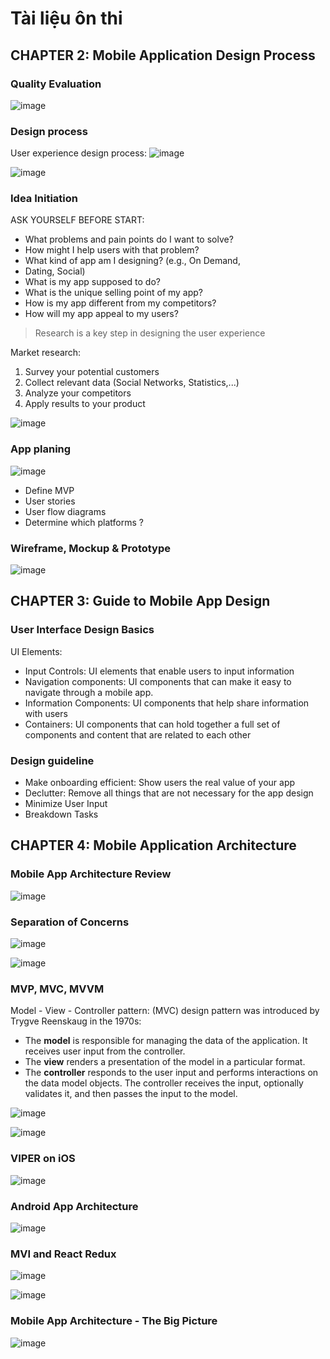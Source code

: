 # Tài liệu ôn thi

## CHAPTER 2: Mobile Application Design Process

### Quality Evaluation

![image](https://github.com/MobDevBKU/TaiLieuOnThi/assets/69946748/756592dc-49e6-4ce8-9393-2609551b005f)

### Design process

User experience design process:
![image](https://github.com/MobDevBKU/TaiLieuOnThi/assets/69946748/fd500006-baab-46d0-b843-23db946b9ef5)

![image](https://github.com/MobDevBKU/TaiLieuOnThi/assets/69946748/51da91a8-57e5-4419-9642-b175e5626181)

### Idea Initiation

ASK YOURSELF BEFORE START:

- What problems and pain points do I want to solve?
- How might I help users with that problem?
- What kind of app am I designing? (e.g., On Demand,
- Dating, Social)
- What is my app supposed to do?
- What is the unique selling point of my app?
- How is my app different from my competitors?
- How will my app appeal to my users?

> Research is a key step in designing the user experience

Market research: 

1. Survey your potential customers
2. Collect relevant data (Social Networks, Statistics,...)
3. Analyze your competitors
4. Apply results to your product

![image](https://github.com/MobDevBKU/TaiLieuOnThi/assets/69946748/d48e7697-3774-475e-a19d-78b718f749e4)

### App planing

![image](https://github.com/MobDevBKU/TaiLieuOnThi/assets/69946748/8371a18e-ce44-4958-bd69-78ea0231750a)

- Define MVP
- User stories
- User flow diagrams
- Determine which platforms ?

### Wireframe, Mockup & Prototype

![image](https://github.com/MobDevBKU/TaiLieuOnThi/assets/69946748/b706d568-19e6-4357-b4d1-cc2328c747cf)

## CHAPTER 3: Guide to Mobile App Design

### User Interface Design Basics

UI Elements:

- Input Controls: UI elements that enable users to input information
- Navigation components: UI components that can make it easy to navigate through a mobile app.
- Information Components: UI components that help share information with users
- Containers: UI components that can hold together a full set of components
and content that are related to each other

### Design guideline

- Make onboarding efficient: Show users the real value of your app
- Declutter: Remove all things that are not necessary for the app design
- Minimize User Input
- Breakdown Tasks

## CHAPTER 4: Mobile Application Architecture

### Mobile App Architecture Review

![image](https://github.com/MobDevBKU/TaiLieuOnThi/assets/69946748/5220fbd3-dca7-4b0f-8c4a-8fbfff9727cf)

### Separation of Concerns

![image](https://github.com/MobDevBKU/TaiLieuOnThi/assets/69946748/3794c67c-09a1-4f05-ad69-e3191234dc97)

![image](https://github.com/MobDevBKU/TaiLieuOnThi/assets/69946748/ecb1c2af-282c-4b95-8619-f05041b365fd)

### MVP, MVC, MVVM

Model - View - Controller pattern: (MVC) design pattern was introduced by Trygve Reenskaug in the 1970s:
- The **model** is responsible for managing the data of the application. It receives user input from the controller.
- The **view** renders a presentation of the model in a particular format.
- The **controller** responds to the user input and performs interactions on the data model objects. The controller receives the input, optionally validates it, and then passes the input to the model.

![image](https://github.com/MobDevBKU/TaiLieuOnThi/assets/69946748/99e1ce2c-1d7e-46e5-ae17-dc2cff83acd7)

![image](https://github.com/MobDevBKU/TaiLieuOnThi/assets/69946748/9372727d-73e5-436b-b1d2-fa36dd6fa794)

### VIPER on iOS

![image](https://github.com/MobDevBKU/TaiLieuOnThi/assets/69946748/f758b3ec-5b96-4edb-8e71-37359f706b78)

### Android App Architecture

![image](https://github.com/MobDevBKU/TaiLieuOnThi/assets/69946748/48e84a48-b0d5-4b9d-9208-9a1a7b4cbd86)

### MVI and React Redux

![image](https://github.com/MobDevBKU/TaiLieuOnThi/assets/69946748/79b72415-1202-4986-b81b-b28ec9528c6b)

![image](https://github.com/MobDevBKU/TaiLieuOnThi/assets/69946748/fb5f66f7-81c1-4ce2-8bc3-a90a1a393e45)

### Mobile App Architecture - The Big Picture

![image](https://github.com/MobDevBKU/TaiLieuOnThi/assets/69946748/7a07e0d5-384e-4559-ab26-8504c8392d84)
